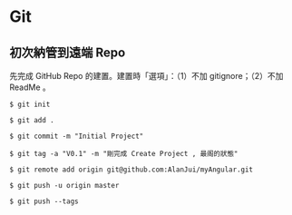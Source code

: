 # Git

## 初次納管到遠端 Repo

先完成 GitHub Repo 的建置。建置時「選項」：（1）不加 gitignore；（2）不加 ReadMe 。

    $ git init

    $ git add .

    $ git commit -m "Initial Project"

    $ git tag -a "V0.1" -m "剛完成 Create Project , 最阁的狀態"

    $ git remote add origin git@github.com:AlanJui/myAngular.git

    $ git push -u origin master

    $ git push --tags

